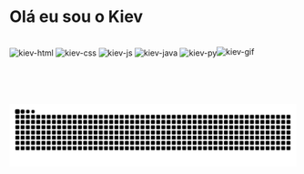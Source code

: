 


<div style="display: inline-block">
<h1> Olá eu sou o Kiev</h1>
</div>

<div style="display: inline-block"><br>
<img align="center" alt="kiev-html" height="30" width="40" src="https://cdn.jsdelivr.net/gh/devicons/devicon@latest/icons/html5/html5-original.svg">

<img align="center" alt="kiev-css" height="30" width="40" src="https://cdn.jsdelivr.net/gh/devicons/devicon@latest/icons/css3/css3-original.svg">

<img align="center" alt="kiev-js" height="30" width="40" src="https://cdn.jsdelivr.net/gh/devicons/devicon@latest/icons/javascript/javascript-original.svg" >

<img align="center" alt="kiev-java" height="30" width="40" src="https://cdn.jsdelivr.net/gh/devicons/devicon@latest/icons/java/java-original.svg">

<img align="center" alt="kiev-py" height="30" width="40" src="https://cdn.jsdelivr.net/gh/devicons/devicon@latest/icons/python/python-original.svg">

<img align="right" alt="kiev-gif" height="100" width="110" src="https://i.ibb.co/wNgqGxKn/pet-1.gif" border="0">
</div>



<picture align="center">
  <source media="(prefers-color-scheme: dark)" srcset="https://raw.githubusercontent.com/kievlegal/kievlegal/output/github-contribution-grid-snake-dark.svg">
  <source media="(prefers-color-scheme: light)" srcset="https://raw.githubusercontent.com/kievlegal/kievlegal/output/github-contribution-grid-snake-dark.svg">
  <img align="center" alt="github contribution grid snake animation" src="https://raw.githubusercontent.com/kievlegal/kievlegal/output/github-contribution-grid-snake.svg">
</picture>

